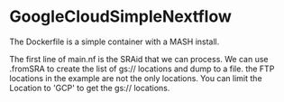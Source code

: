 # GoogleCloudSimpleNextflow

The Dockerfile is a simple container with a MASH install.

The first line of main.nf is the SRAid that we can process. 
We can use .fromSRA to create the list of gs:// locations and dump to a file.
the FTP locations in the example are not the only locations.
You can limit the Location to 'GCP' to get the gs:// locations.


